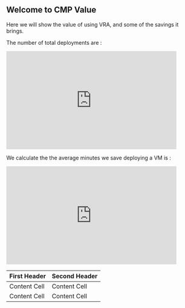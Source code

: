## Welcome to CMP Value

Here we will show the value of using VRA, and some of the savings it brings.

The number of total deployments are : 
<iframe width="450" height="260" style="border: 0px solid #cccccc;" src="https://thingspeak.com/channels/928804/widgets/126404"></iframe>

We calculate the the average minutes we save deploying a VM is :
<iframe width="450" height="260" style="border: 0px solid #cccccc;" src="https://thingspeak.com/channels/928804/widgets/126385"></iframe>

| First Header  | Second Header |
| ------------- | ------------- |
| Content Cell  | Content Cell  |
| Content Cell  | Content Cell  |
